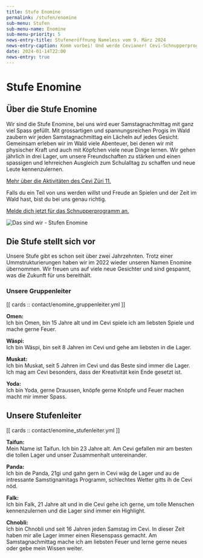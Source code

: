 ```yaml
---
title: Stufe Enomine
permalink: /stufen/enomine
sub-menu: Stufen
sub-menu-name: Enomine
sub-menu-priority: 5
news-entry-title: Stufeneröffnung Nameless vom 9. März 2024
news-entry-caption: Komm vorbei! Und werde Cevianer! Cevi-Schnupperprogramm am 09. März 2024.
date: 2024-01-14T22:00
news-entry: true
---
```


# Stufe Enomine

## Über die Stufe Enomine

Wir sind die Stufe Enomine, bei uns wird euer Samstagnachmittag mit ganz viel Spass gefüllt. Mit grossartigen und
spannungsreichen Progis im Wald zaubern wir jeden Samstagnachmittag ein Lächeln auf jedes Gesicht. Gemeinsam erleben wir
im Wald viele Abenteuer, bei denen wir mit physischer Kraft und auch mit Köpfchen viele neue Dinge lernen. Wir gehen
jährlich in drei Lager, um unsere Freundschaften zu stärken und einen spassigen und lehrreichen Ausgleich zum
Schulalltag zu schaffen und neue Leute kennenzulernen.

[Mehr über die Aktivitäten des Cevi Züri 11.](/ueber-uns)

Falls du ein Teil von uns werden willst und Freude an Spielen und der Zeit im Wald hast, bist du bei uns genau richtig. 

[Melde dich jetzt für das Schnupperprogramm an.](/schnuppern)

![Das sind wir - Stufen Enomine](/assets/stufen_pictures/stufe_enomine.jpg)

## Die Stufe stellt sich vor

Unsere Stufe gibt es schon seit über zwei Jahrzehnten. Trotz einer Ummstrukturierungen haben wir im 2022 wieder unseren
Namen Enomine übernommen. Wir freuen uns auf viele neue Gesichter und sind gespannt, was die Zukunft für uns bereithält.

### Unsere Gruppenleiter

[[ cards :: contact/enomine_gruppenleiter.yml ]]

**Omen:** <br/>
Ich bin Omen, bin 15 Jahre alt und im Cevi spiele ich am liebsten Spiele und mache gerne Feuer.

**Wäspi:** <br/>
Ich bin Wäspi, bin seit 8 Jahren im Cevi und gehe am liebsten in die Lager.

**Muskat:** <br/>
Ich bin Muskat, seit 5 Jahren im Cevi und das Beste sind immer die Lager. Ich mag am Cevi besonders, dass der
Kreativität kein Ende gesetzt ist.

**Yoda:** <br/>
Ich bin Yoda, gerne Draussen, knöpfe gerne Knöpfe und Feuer machen macht mir immer Spass.

## Unsere Stufenleiter

[[ cards :: contact/enomine_stufenleiter.yml ]]

**Taifun:** <br/>
Mein Name ist Taifun. Ich bin 23 Jahre alt. Am Cevi gefallen mir am besten die tollen Lager und unser Zusammenhalt
untereinander.

**Panda:** <br/>
Ich bin de Panda, 21gi und gahn gern in Cevi wäg de Lager und au de intressante Samstignamitags Programm, schlechtes
Wetter gitts ih de Cevi nöd.

**Falk:** <br/>
Ich bin Falk, 21 Jahre alt und in die Cevi gehe ich gerne, um tolle Menschen kennenzulernen und die Lager sind immer ein
Highlight.

**Chnobli:** <br/>
Ich bin Chnobli und seit 16 Jahren jeden Samstag im Cevi. In dieser Zeit haben mir alle Lager immer einen Riesenspass
gemacht. Am Samstagnachmittag mache ich am liebsten Feuer und lerne gerne neues oder gebe mein Wissen weiter.


